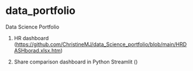 # data_portfolio
Data Science Portfolio

1. HR dashboard (https://github.com/ChristineMJ/data_Science_portfolio/blob/main/HRDASHborad.xlsx.htm)

2. Share comparison dashboard in Python Streamlit
()
